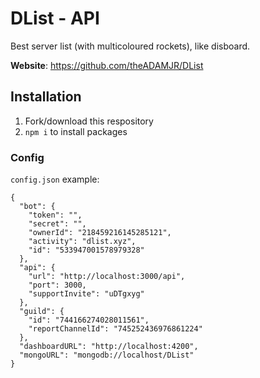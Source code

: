 # DList - API
Best server list (with multicoloured rockets), like disboard.

**Website**: https://github.com/theADAMJR/DList

## Installation
1) Fork/download this respository
2) `npm i` to install packages

### Config
`config.json` example:
```
{
  "bot": {
    "token": "",
    "secret": "",
    "ownerId": "218459216145285121",
    "activity": "dlist.xyz",
    "id": "533947001578979328"
  },
  "api": {
    "url": "http://localhost:3000/api",
    "port": 3000,
    "supportInvite": "uDTgxyg"
  },
  "guild": {
    "id": "744166274028011561",
    "reportChannelId": "745252436976861224"
  },
  "dashboardURL": "http://localhost:4200",
  "mongoURL": "mongodb://localhost/DList"
}
```